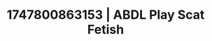 ---
categories:
- Tradwife
- Sensual selfie
- Erotic photography
- Intimate reveal
- Sensual slow talk
image: /assets/images/1747800863153.jpg
layout: post
seo:
  description: Featured content with sensual Scat Fetish, ABDL Play. HD images available.
  keywords: Scat Fetish, ABDL Play
  og_image: /assets/images/1747800863153.jpg
  schema_type: VisualArtwork
tags:
- ABDL Play
- Scat Fetish
- '#1747800863153'
title: 1747800863153 | ABDL Play Scat Fetish
---